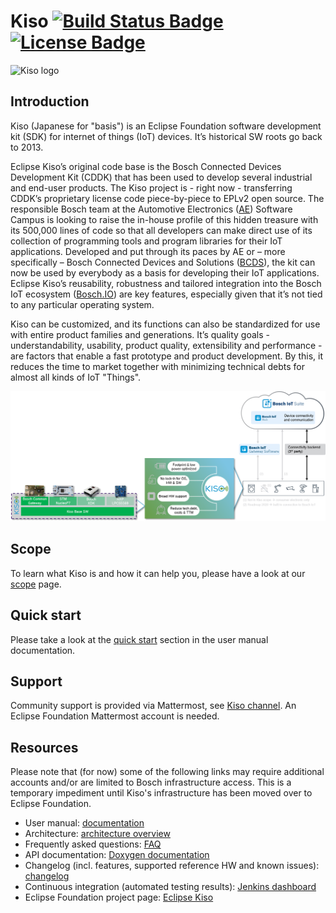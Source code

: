 # Kiso [![Build Status Badge](https://img.shields.io/jenkins/build?jobUrl=https%3A%2F%2Fci.eclipse.org%2Fkiso%2Fjob%2Fkiso_github%2Fjob%2Fmaster%2F)](https://ci.eclipse.org/kiso/job/kiso_github/job/master/) [![License Badge](https://img.shields.io/github/license/eclipse/kiso)](https://www.eclipse.org/legal/epl-2.0/) #
![Kiso logo](./docs/doxygen/Kiso-logo.png)
 
## Introduction ##
Kiso (Japanese for "basis") is an Eclipse Foundation software development kit (SDK) for internet of things (IoT) devices. It’s historical SW roots go back to 2013.

Eclipse Kiso’s original code base is the Bosch Connected Devices Development Kit (CDDK) that has been used to develop several industrial and end-user products. The Kiso project is - right now - transferring CDDK’s proprietary license code piece-by-piece to EPLv2 open source. 
The responsible Bosch team at the Automotive Electronics ([AE](https://www.bosch-mobility-solutions.com/)) Software Campus is looking to raise the in-house profile of this hidden treasure with its 500,000 lines of code so that all developers can make direct use of its collection of programming tools and program libraries for their IoT applications.
Developed and put through its paces by AE or – more specifically – Bosch Connected Devices and Solutions ([BCDS](https://www.bosch-connectivity.com/)), the kit can now be used by everybody as a basis for developing their IoT applications. Eclipse Kiso’s reusability, robustness and tailored integration into the Bosch IoT ecosystem ([Bosch.IO](https://bosch.io/)) are key features, especially given that it’s not tied to any particular operating system.

Kiso can be customized, and its functions can also be standardized for use with entire product families and generations. It’s quality goals - understandability, usability, product quality, extensibility and performance - are factors that enable a fast prototype and product development. By this, it reduces the time to market together with minimizing technical debts for almost all kinds of IoT "Things".

![Kiso infographic](./docs/website/content/images/Kiso_infographic.png)

## Scope ##
To learn what Kiso is and how it can help you, please have a look at our [scope](http://docs.eclipsekiso.de:1313/project-overview/scope.html) page.

## Quick start ##
Please take a look at the [quick start](http://docs.eclipsekiso.de:1313/user-guide/quick_start.html) section in the user manual documentation.

## Support ##
Community support is provided via Mattermost, see [Kiso channel](https://mattermost.eclipse.org/eclipse/channels/kiso). An Eclipse Foundation Mattermost account is needed.

## Resources ##
Please note that (for now) some of the following links may require additional accounts and/or are limited to Bosch infrastructure access. This is a temporary impediment until Kiso's infrastructure has been moved over to Eclipse Foundation.
* User manual: [documentation](http://docs.eclipsekiso.de:1313/)
* Architecture: [architecture overview](http://docs.eclipsekiso.de:1313/concepts/overall_architecture.html)
* Frequently asked questions: [FAQ](http://docs.eclipsekiso.de:1313/frequently-asked-questions.html)
* API documentation: [Doxygen documentation](http://docs.eclipsekiso.de:8080/)
* Changelog (incl. features, supported reference HW and known issues): [changelog](https://github.com/eclipse/kiso/blob/master/CHANGELOG.md)
* Continuous integration (automated testing results): [Jenkins dashboard](https://ci.eclipse.org/kiso/view/Kiso-Dashboard/)
* Eclipse Foundation project page: [Eclipse Kiso](https://projects.eclipse.org/projects/iot.kiso)
